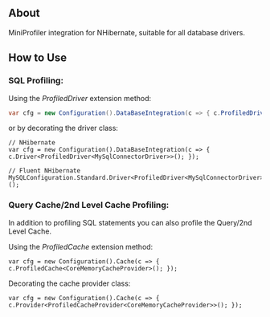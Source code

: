 ## About

MiniProfiler integration for NHibernate, suitable for all database drivers.

## How to Use

### SQL Profiling:
Using the *ProfiledDriver* extension method:
```csharp
var cfg = new Configuration().DataBaseIntegration(c => { c.ProfiledDriver<MySqlConnectorDriver>(); });
```
or by decorating the driver class:
```
// NHibernate
var cfg = new Configuration().DataBaseIntegration(c => { c.Driver<ProfiledDriver<MySqlConnectorDriver>>(); });

// Fluent NHibernate
MySQLConfiguration.Standard.Driver<ProfiledDriver<MySqlConnectorDriver>>();
```

### Query Cache/2nd Level Cache Profiling:
In addition to profiling SQL statements you can also profile the Query/2nd Level Cache.

Using the *ProfiledCache* extension method:
```
var cfg = new Configuration().Cache(c => { c.ProfiledCache<CoreMemoryCacheProvider>(); });
```
Decorating the cache provider class:
```
var cfg = new Configuration().Cache(c => { c.Provider<ProfiledCacheProvider<CoreMemoryCacheProvider>>(); });
```